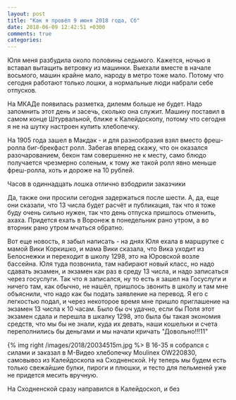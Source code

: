 ```yaml
---
layout: post
title: "Как я провёл 9 июня 2018 года, Сб"
date: 2018-06-09 12:42:51 +0300
comments: true
categories: 
---
```

Юля меня разбудила около половины седьмого. Кажется, ночью я вставал вытащить ветровку из машинки. Выехали вместе в начале восьмого, машин крайне мало, народу в метро тоже мало. Потому что сегодня работают только лошки, а нормальные люди набрали себе отпусков.

На МКАДе появилась разметка, дилемм больше не будет. Надо запомнить этот день и засечь, сколько она служит. Машину поставил в самом конце Штурвальной, ближе к Калейдоскопу, потому что сегодня я не на шутку настроен купить хлебопечку.

На 1905 года зашел в Макдак - и для разнообразия взял вместо фреш-ролла биг-брекфаст ролл. Забегая вперед скажу, что он оказался разочарованием, бекон там совершенно не к месту, само блюдо получается чрезмерно соленым, к тому же такой ролл явно меньше фреш-ролла, хоть и дороже на 10 рублей.

Часов в одиннадцать лошка отлично взбодрили заказчики

Да, также они просили сегодня задержаться после шести. А, да, еще они сказали, что 13 числа будет расчёт и публикация, так что я тоже буду очень сильно нужен, так что день отпуска пришлось отменить, ахаха. Придется ехать в Воронеж в понедельник рано утром, а во вторник рано утром мчаться обратно.

Вот еще новость, я забыл написать - на днях Юля ехала в маршрутке с мамой Вики Коркишко, и мама Вики сказала, что Вика уходит из Белоснежки и переходит в школу 1298, это на Юровской возле бассейна. Юля туда позвонила, там набирают новый класс, но надо сдавать экзамен, и экзамен как раз в среду 13 числа, и надо записаться через госуслуги. Так что я записался, ну то есть я зашел на Госуслуги и ничего там, как обычно, не нашёл, пришлось звонить в школу и там мне объяснили, что надо как бы подать заявление на перевод. Я его с легкостью подал, и через некоторое время мне пришло приглашение на экзамен 13 числа к 10 часам. Было бы оч удачно, если бы Поля этот экзамен сдала и перешла в шкалку 1298, это была бы такая экономия средств, что мы бы не знали, куда их девать, наши кошельки и счета переполнились бы деньгами и мы начали кричать "Довольно!!!11"


{% img right /images/2018/20034515m.jpg %> В 16-35 я собрался с силами и заказал в М-Видео хлебопечку Moulinex OW220830, самовывоз из Калейдоскопа на Сходненской. Ну теперь мы будем есть только свежайшие булки, пироги и плюшки, и тесто для пельменей уже не придется месить вручную.



На Сходненской сразу направился в Калейдоскоп, и без